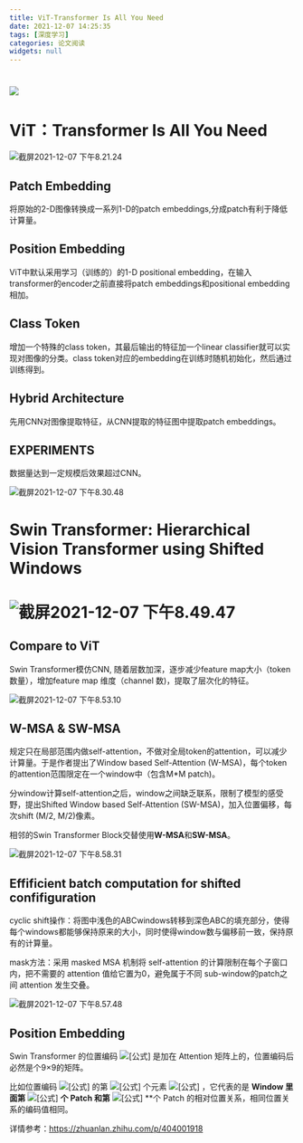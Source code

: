 ```yaml
---
title: ViT-Transformer Is All You Need
date: 2021-12-07 14:25:35
tags: [深度学习]
categories: 论文阅读
widgets: null
---
```


# ![](https://s2.loli.net/2021/12/07/jc6oQBnrRIvxeHW.png)

<!--more-->

# ViT：Transformer Is All You Need

![截屏2021-12-07 下午8.21.24](https://s2.loli.net/2021/12/07/Id1G3TxvJZWNRLD.png) 

## Patch Embedding

将原始的2-D图像转换成一系列1-D的patch embeddings,分成patch有利于降低计算量。

## Position Embedding

ViT中默认采用学习（训练的）的1-D positional embedding，在输入transformer的encoder之前直接将patch embeddings和positional embedding相加。

## Class Token

增加一个特殊的class token，其最后输出的特征加一个linear classifier就可以实现对图像的分类。class token对应的embedding在训练时随机初始化，然后通过训练得到。

## Hybrid Architecture

先用CNN对图像提取特征，从CNN提取的特征图中提取patch embeddings。

## EXPERIMENTS

数据量达到一定规模后效果超过CNN。

![截屏2021-12-07 下午8.30.48](https://s2.loli.net/2021/12/07/FiTE6ZYDGAcx5eX.png)

# Swin Transformer: Hierarchical Vision Transformer using Shifted Windows

# ![截屏2021-12-07 下午8.49.47](https://s2.loli.net/2021/12/07/7FtywOpl52NPD1L.png)

## Compare to ViT

Swin Transformer模仿CNN, 随着层数加深，逐步减少feature map大小（token 数量），增加feature map 维度（channel 数)，提取了层次化的特征。

![截屏2021-12-07 下午8.53.10](https://s2.loli.net/2021/12/07/7wU5ukGesERcj68.png)

## W-MSA & SW-MSA

规定只在局部范围内做self-attention，不做对全局token的attention，可以减少计算量。于是作者提出了Window based Self-Attention (W-MSA)，每个token的attention范围限定在一个window中（包含M*M patch)。

分window计算self-attention之后，window之间缺乏联系，限制了模型的感受野，提出Shifted Window based Self-Attention (SW-MSA)，加入位置偏移，每次shift (M/2, M/2)像素。

相邻的Swin Transformer Block交替使用**W-MSA**和**SW-MSA**。

![截屏2021-12-07 下午8.58.31](https://s2.loli.net/2021/12/07/6nFkyG4vWjirZMX.png)

## Effificient batch computation for shifted confifiguration

cyclic shift操作：将图中浅色的ABCwindows转移到深色ABC的填充部分，使得每个windows都能够保持原来的大小，同时使得window数与偏移前一致，保持原有的计算量。

mask方法：采用 masked MSA 机制将 self-attention 的计算限制在每个子窗口内，把不需要的 attention 值给它置为0，避免属于不同 sub-window的patch之间 attention 发生交叠。

![截屏2021-12-07 下午8.57.48](https://s2.loli.net/2021/12/07/mKlNzTkghBM5roC.png)

## Position Embedding

 Swin Transformer 的位置编码 ![[公式]](https://www.zhihu.com/equation?tex=B) 是加在 Attention 矩阵上的，位置编码后必然是个9×9的矩阵。

比如位置编码 ![[公式]](https://www.zhihu.com/equation?tex=B) 的第 ![[公式]](https://www.zhihu.com/equation?tex=(i%2Cj)) 个元素 ![[公式]](https://www.zhihu.com/equation?tex=B(i%2Cj)) ，它代表的是 **Window 里面第** ![[公式]](https://www.zhihu.com/equation?tex=i) **个 Patch 和第** ![[公式]](https://www.zhihu.com/equation?tex=j) **个 Patch 的相对位置关系，相同位置关系的编码值相同。

详情参考：https://zhuanlan.zhihu.com/p/404001918
